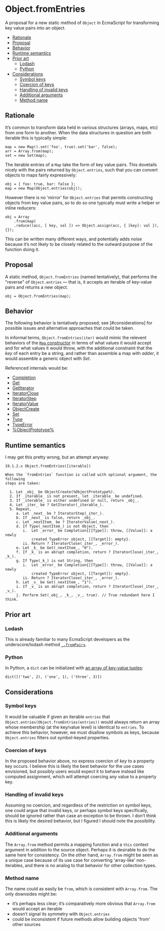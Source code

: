 # Object.fromEntries

A proposal for a new static method of `Object` in EcmaScript for transforming
key value pairs into an object.

<!-- MarkdownTOC autolink=true bracket=round depth=3 -->

- [Rationale](#rationale)
- [Proposal](#proposal)
- [Behavior](#behavior)
- [Runtime semantics](#runtime-semantics)
- [Prior art](#prior-art)
    - [Lodash](#lodash)
    - [Python](#python)
- [Considerations](#considerations)
    - [Symbol keys](#symbol-keys)
    - [Coercion of keys](#coercion-of-keys)
    - [Handling of invalid keys](#handling-of-invalid-keys)
    - [Additional arguments](#additional-arguments)
    - [Method name](#method-name)

<!-- /MarkdownTOC -->

## Rationale

It’s common to transform data held in various structures (arrays, maps, etc)
from one form to another. When the data structures in question are both iterable
this is typically simple:

    map = new Map().set('foo', true).set('bar', false);
    arr = Array.from(map);
    set = new Set(map);

The iterable entries of a `Map` take the form of key value pairs. This dovetails
nicely with the pairs returned by `Object.entries`, such that you can convert
objects to maps fairly expressively:

    obj = { foo: true, bar: false };
    map = new Map(Object.entries(obj));

However there is no 'mirror' for `Object.entries` that permits constructing
objects from key value pairs, so to do so one typically must write a helper or
inline reducers:

    obj = Array
        .from(map)
        .reduce((acc, [ key, val ]) => Object.assign(acc, { [key]: val }), {});

This can be written many different ways, and potentially adds noise because it’s
not likely to be closely related to the outward purpose of the function doing
it.

## Proposal

A static method, `Object.fromEntries` (named tentatively), that performs the
"reverse" of `Object.entries` — that is, it accepts an iterable of key-value
pairs and returns a new object.

    obj = Object.fromEntries(map);

## Behavior

The following behavior is tentatively proposed; see [#considerations] for
possible issues and alternative approaches that could be taken.

In informal terms, `Object.fromEntries(iter)` would mimic the relevent behaviors
of the [`Map` constructor](https://tc39.github.io/ecma262/#sec-map-iterable) in
terms of what values it would accept and for what values it would throw, with
the additional constraint that the _key_ of each entry be a string, and rather
than assemble a map with _adder_, it would assemble a generic object with _Set_.

Referenced internals would be:

- [Completion](https://tc39.github.io/ecma262/#sec-completion-record-specification-type)
- [Get](https://tc39.github.io/ecma262/#sec-get-o-p)
- [GetIterator](https://tc39.github.io/ecma262/#sec-getiterator)
- [IteratorClose](https://tc39.github.io/ecma262/#sec-iteratorclose)
- [IteratorStep](https://tc39.github.io/ecma262/#sec-iteratorstep)
- [IteratorValue](https://tc39.github.io/ecma262/#sec-iteratorvalue)
- [ObjectCreate](https://tc39.github.io/ecma262/#sec-objectcreate)
- [Set](https://tc39.github.io/ecma262/#sec-set-o-p-v-throw)
- [Type](https://tc39.github.io/ecma262/#sec-ecmascript-data-types-and-values)
- [TypeError](https://tc39.github.io/ecma262/#sec-native-error-types-used-in-this-standard-typeerror)
- [%ObjectPrototype%](https://tc39.github.io/ecma262/#sec-properties-of-the-object-prototype-object)

## Runtime semantics

I may get this pretty wrong, but an attempt anyway:

```
19.1.2.x Object.fromEntries([iterable])

When the `fromEntries` function is called with optional argument, the following
steps are taken:

  1. Let _obj_ be ObjectCreate(%ObjectPrototype%).
  2. If _iterable_ is not present, let _iterable_ be undefined.
  3. If _iterable_ is either undefined or null, return _obj_.
  4. Let _iter_ be ? GetIterator(_iterable_).
  5. Repeat,
     a. Let _next_ be ? IteratorStep(_iter_).
     b. If _next_ is false, return _obj_.
     c. Let _nextItem_ be ? IteratorValue(_next_).
     d. If Type(_nextItem_) is not Object, then
        i.  Let _error_ be Completion{[[Type]]: throw, [[Value]]: a newly
            created TypeError object, [[Target]]: empty}.
        ii. Return ? IteratorClose(_iter_, _error_).
     e. Let _k_ be Get(_nextItem_, "0").
     f. If _k_ is an abrupt completion, return ? IteratorClose(_iter_, _k_).
     g. If Type(_k_) is not String, then
        i.  Let _error_ be Completion{[[Type]]: throw, [[Value]]: a newly
            created TypeError object, [[Target]]: empty}.
        ii. Return ? IteratorClose(_iter_, _error_).
     h. Let _v_ be Get(_nextItem_, "1").
     i. If _v_ is an abrupt completion, return ? IteratorClose(_iter_, _v_).
     j. Perform Set(_obj_, _k_, _v_, true). // True redundant here I think.
```

## Prior art

### Lodash

This is already familiar to many EcmaScript developers as the underscore/lodash
method [`_.fromPairs`](https://lodash.com/docs/4.17.4#fromPairs).

### Python

In Python, a `dict` can be initialized with
[an array of key-value tuples](https://docs.python.org/3/library/stdtypes.html#dict):

    dict([('two', 2), ('one', 1), ('three', 3)])

## Considerations

### Symbol keys

It would be valuable if given an iterable `entries` that
`Object.entries(Object.fromEntries(entries))` would always return an array whose
membership (at the key/value level) is identical to `entries`. To achieve this
behavior, however, we must disallow symbols as keys, because `Object.entries`
filters out symbol-keyed properties.

### Coercion of keys

In the proposed behavior above, no express coercion of *key* to a property key
occurs. I believe this is likely the best behavior for the use cases envisioned,
but possibly users would expect it to behave instead like computed assignment,
which will attempt coercing any value to a property key.

### Handling of invalid keys

Assuming no coercion, and regardless of the restriction on symbol keys, one
could argue that invalid keys, or perhaps symbol keys specifically, should be
ignored rather than case an exception to be thrown. I don’t think this is likely
the desired behavior, but I figured I should note the possibility.

### Additional arguments

The `Array.from` method permits a mapping function and a `this` context argument
in addition to the source object. Perhaps it is desirable to do the same here
for consistency. On the other hand, `Array.from` might be seen as a unique case
because of its use case for converting 'array-like' non-iterables, and there is
no analog to that behavior for other collection types.

### Method name

The name could as easily be `from`, which is consistent with `Array.from`. The
only downsides might be:

- it’s perhaps less clear; it’s comparatively more obvious that `Array.from`
  would accept an iterable
- doesn’t signal its symmetry with `Object.entries`
- could be inconsistent if future methods allow building objects 'from' other
  sources
